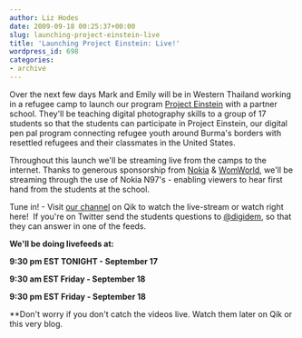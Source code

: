 ```yaml
---
author: Liz Hodes
date: 2009-09-18 00:25:37+00:00
slug: launching-project-einstein-live
title: 'Launching Project Einstein: Live!'
wordpress_id: 698
categories:
- archive
---
```


Over the next few days Mark and Emily will be in Western Thailand working in a refugee camp to launch our program [Project Einstein](http://www.tieppu.com/programming/#einstein) with a partner school. They'll be teaching digital photography skills to a group of 17 students so that the students can participate in Project Einstein, our digital pen pal program connecting refugee youth around Burma's borders with resettled refugees and their classmates in the United States.

Throughout this launch we'll be streaming live from the camps to the internet. Thanks to generous sponsorship from [Nokia](http://nokia.com) & [WomWorld](http://www.womworld.com/nokia/), we'll be streaming through the use of Nokia N97's - enabling viewers to hear first hand from the students at the school.

Tune in! - Visit [our channel](http://qik.com/ddtv) on Qik to watch the live-stream or watch right here!  If you're on Twitter send the students questions to [@digidem](http://twitter.com/digidem), so that they can answer in one of the feeds.

**We'll be doing livefeeds at:**

**9:30 pm EST TONIGHT - September 17**

**9:30 am EST Friday - September 18**

**9:30 pm EST Friday - September 18**

**Don't worry if you don't catch the videos live. Watch them later on Qik or this very blog.


